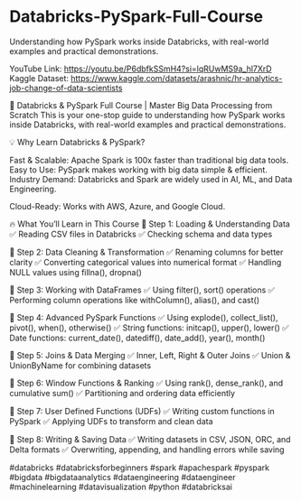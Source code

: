 # Databricks-PySpark-Full-Course

Understanding how PySpark works inside Databricks, with real-world examples and practical demonstrations.

YouTube Link: https://youtu.be/P6dbfkSSmH4?si=lqRUwMS9a_hl7XrD
Kaggle Dataset: https://www.kaggle.com/datasets/arashnic/hr-analytics-job-change-of-data-scientists

🚀 Databricks & PySpark Full Course | Master Big Data Processing from Scratch
This is your one-stop guide to understanding how PySpark works inside Databricks, with real-world examples and practical demonstrations.

💡 Why Learn Databricks & PySpark?

Fast & Scalable: Apache Spark is 100x faster than traditional big data tools.
Easy to Use: PySpark makes working with big data simple & efficient.
Industry Demand: Databricks and Spark are widely used in AI, ML, and Data Engineering.

Cloud-Ready: Works with AWS, Azure, and Google Cloud.

🔥 What You’ll Learn in This Course
📌 Step 1: Loading & Understanding Data
✅ Reading CSV files in Databricks
✅ Checking schema and data types

📌 Step 2: Data Cleaning & Transformation
✅ Renaming columns for better clarity
✅ Converting categorical values into numerical format
✅ Handling NULL values using fillna(), dropna()

📌 Step 3: Working with DataFrames
✅ Using filter(), sort() operations
✅ Performing column operations like withColumn(), alias(), and cast()

📌 Step 4: Advanced PySpark Functions
✅ Using explode(), collect_list(), pivot(), when(), otherwise()
✅ String functions: initcap(), upper(), lower()
✅ Date functions: current_date(), datediff(), date_add(), year(), month()

📌 Step 5: Joins & Data Merging
✅ Inner, Left, Right & Outer Joins
✅ Union & UnionByName for combining datasets

📌 Step 6: Window Functions & Ranking
✅ Using rank(), dense_rank(), and cumulative sum()
✅ Partitioning and ordering data efficiently

📌 Step 7: User Defined Functions (UDFs)
✅ Writing custom functions in PySpark
✅ Applying UDFs to transform and clean data

📌 Step 8: Writing & Saving Data
✅ Writing datasets in CSV, JSON, ORC, and Delta formats
✅ Overwriting, appending, and handling errors while saving

#databricks #databricksforbeginners #spark #apachespark #pyspark #bigdata #bigdataanalytics #dataengineering #dataengineer #machinelearning #datavisualization #python #databricksai
